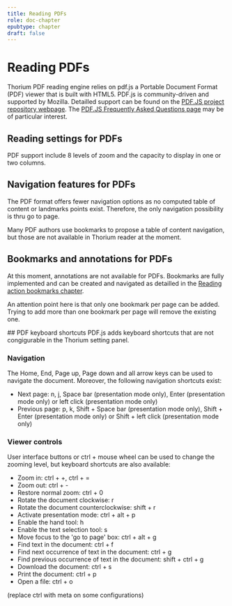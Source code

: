 ```yaml
---
title: Reading PDFs
role: doc-chapter
epubtype: chapter
draft: false
---
```


# Reading PDFs

Thorium PDF reading engine relies on pdf.js a Portable Document Format (PDF) viewer that is built with HTML5. PDF.js is community-driven and supported by Mozilla. Detailled support can be found on the [PDF.JS project repository webpage](https://github.com/mozilla/pdf.js). The [PDF.JS Frequently Asked Questions page](https://github.com/mozilla/pdf.js/wiki/Frequently-Asked-Questions) may be of particular interest. 

## Reading settings for PDFs
PDF support include 8 levels of zoom and the capacity to display in one or two columns.

## Navigation features for PDFs
The PDF format offers fewer navigation options as no computed table of content or landmarks points exist. Therefore, the only navigation possibility is thru go to page. 

Many PDF authors use bookmarks to propose a table of content navigation, but those are not available in Thorium reader at the moment. 

## Bookmarks and annotations for PDFs
At this moment, annotations are not available for PDFs. Bookmarks are fully implemented and can be created and navigated as detailled in the [Reading action bookmarks chapter](../230_bookmarks/index.html). 

An attention point here is that only one bookmark per page can be added. Trying to add more than one bookmark per page will remove the existing one.

## PDF keyboard shortcuts
PDF.js adds keyboard shortcuts that are not congigurable in the Thorium setting panel. 

### Navigation
The Home, End, Page up, Page down and all arrow keys can be used to navigate the document. Moreover, the following navigation shortcuts exist:

* Next page: n, j, Space bar (presentation mode only), Enter (presentation mode only) or left click (presentation mode only)
* Previous page: p, k, Shift + Space bar (presentation mode only), Shift + Enter (presentation mode only) or Shift + left click (presentation mode only)

### Viewer controls
User interface buttons or ctrl + mouse wheel can be used to change the zooming level, but keyboard shortcuts are also available:

* Zoom in: ctrl + +, ctrl + =
* Zoom out: ctrl + -
* Restore normal zoom: ctrl + 0
* Rotate the document clockwise: r
* Rotate the document counterclockwise: shift + r
* Activate presentation mode: ctrl + alt + p
* Enable the hand tool: h
* Enable the text selection tool: s
* Move focus to the 'go to page' box: ctrl + alt + g
* Find text in the document: ctrl + f
* Find next occurrence of text in the document: ctrl + g
* Find previous occurrence of text in the document: shift + ctrl + g
* Download the document: ctrl + s
* Print the document: ctrl + p
* Open a file: ctrl + o

(replace ctrl with meta on some configurations)
